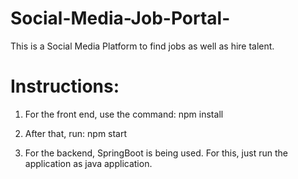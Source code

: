 # Social-Media-Job-Portal-

This is a Social Media Platform to find jobs as well as hire talent.

# Instructions:
1) For the front end, use the command: 
   npm install

2) After that, run:
   npm start

3) For the backend, SpringBoot is being used.
   For this, just run the application as java application.
